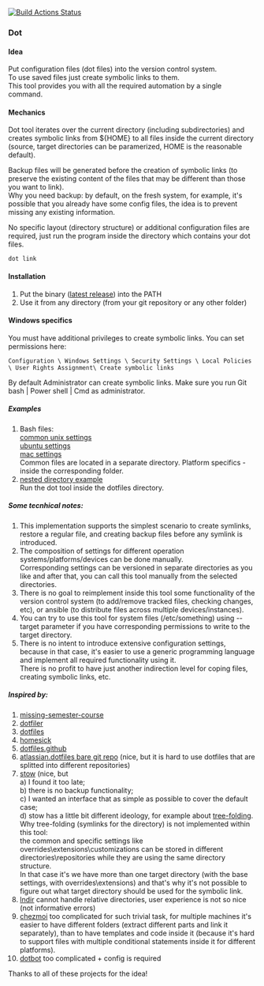 [![Build Actions Status](https://github.com/yantonov/dot/workflows/ci/badge.svg)](https://github.com/yantonov/dot/actions)

###  Dot

#### Idea
Put configuration files (dot files) into the version control system.  
To use saved files just create symbolic links to them.  
This tool provides you with all the required automation by a single command.  

#### Mechanics
Dot tool iterates over the current directory (including subdirectories) and creates symbolic links from ${HOME} to all files inside the current directory (source, target directories can be paramerized, HOME is the reasonable default).  

Backup files will be generated before the creation of symbolic links (to preserve the existing content of the files that may be different than those you want to link).  
Why you need backup: by default, on the fresh system, for example, it's possible that you already have some config files, the idea is to prevent missing any existing information.

No specific layout (directory structure) or additional configuration files are required, just run the program inside the directory which contains your dot files.  

```
dot link
```

#### Installation
1. Put the binary ([latest release](https://github.com/yantonov/dot/releases/latest)) into the PATH
2. Use it from any directory (from your git repository or any other folder)

#### Windows specifics
You must have additional privileges to create symbolic links.
You can set permissions here:
```
Configuration \ Windows Settings \ Security Settings \ Local Policies \ User Rights Assignment\ Create symbolic links
```
By default Administrator can create symbolic links.
Make sure you run Git bash | Power shell | Cmd as administrator.

##### Examples
1. Bash files:  
[common unix settings](https://github.com/yantonov/sh/tree/master/nix/dotfiles)  
[ubuntu settings](https://github.com/yantonov/sh/tree/master/ubuntu/dotfiles)  
[mac settings](https://github.com/yantonov/sh/tree/master/mac/dotfiles)  
Common files are located in a separate directory. Platform specifics - inside the corresponding folder.
2. [nested directory example](https://github.com/yantonov/lein-conf/tree/master/dotfiles)  
Run the dot tool inside the dotfiles directory.

##### Some tecnhical notes: 
1. This implementation supports the simplest scenario to create symlinks, restore a regular file, and creating backup files before any symlink is introduced.
2. The composition of settings for different operation systems/platforms/devices can be done manually.  
Corresponding settings can be versioned in separate directories as you like and after that, you can call this tool manually from the selected directories.
3. There is no goal to reimplement inside this tool some functionality of the version control system (to add/remove tracked files, checking changes, etc), or ansible (to distribute files across multiple devices/instances).
4. You can try to use this tool for system files (/etc/something) using --target parameter if you have corresponding permissions to write to the target directory.
5. There is no intent to introduce extensive configuration settings,  
because in that case, it's easier to use a generic programming language and implement all required functionality using it.  
There is no profit to have just another indirection level for coping files, creating symbolic links, etc.

##### Inspired by:
1. [missing-semester-course](https://github.com/missing-semester/missing-semester/blob/master/_2019/dotfiles.md)
2. [dotfiler](https://github.com/svetlyak40wt/dotfiler)
3. [dotfiles](https://github.com/holman/dotfiles)
4. [homesick](https://github.com/technicalpickles/homesick)
5. [dotfiles.github](https://dotfiles.github.io/)
6. [atlassian.dotfiles bare git repo](https://www.atlassian.com/git/tutorials/dotfiles) (nice, but it is hard to use dotfiles that are splitted into different repositories)
7. [stow](https://www.gnu.org/software/stow/) (nice, but  
a) I found it too late;  
b) there is no backup functionality;  
c) I wanted an interface that as simple as possible to cover the default case;  
d) stow has a little bit different ideology, for example about [tree-folding](https://www.gnu.org/software/stow/manual/stow.html#Tree-folding).  
Why tree-folding (symlinks for the directory) is not implemented within this tool:  
the common and specific settings like overrides\extensions\customizations can be stored in different directories\repositories while they are using the same directory structure.  
In that case it's we have more than one target directory (with the base settings, with overrides\extensions) and that's why it's not possible to figure out what target directory should be used for the symbolic link.
8. [lndir](https://linux.die.net/man/1/lndir) cannot handle relative directories, user experience is not so nice (not informative errors)  
9. [chezmoi](https://github.com/twpayne/chezmoi) too complicated for such trivial task, for multiple machines it's easier to have different folders (extract different parts and link it separately), than to have templates and code inside it (because it's hard to support files with multiple conditional statements inside it for different platforms).  
10. [dotbot](https://github.com/anishathalye/dotbot) too complicated + config is required  

Thanks to all of these projects for the idea!
